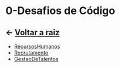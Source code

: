 ﻿# 0-Desafios de Código

## ← [Voltar a raiz](../README.md)

- [RecursosHumanos](./1-RecursosHumanos/README.md)
- [Recrutamento](./2-Recrutamento/README.md)
- [GestaoDeTalentos](./3-GestaoDeTalentos/README.md)